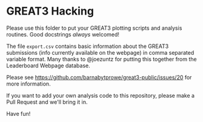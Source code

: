 GREAT3 Hacking
==============

Please use this folder to put your GREAT3 plotting scripts and analysis
routines.  Good docstrings *always* welcomed!

The file `export.csv` contains basic information about the GREAT3 submissions
(info currently available on the webpage) in comma separated variable format.
Many thanks to @joezuntz for putting this together from the Leaderboard Webpage
database.

Please see https://github.com/barnabytprowe/great3-public/issues/20 for more
information.

If you want to add your own analysis code to this repository, please make a Pull
Request and we'll bring it in.

Have fun!
